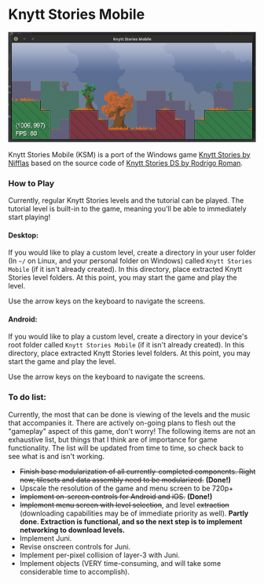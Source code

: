 # Knytt Stories Mobile

![Image](./docs/img/KSM_beta_nojuni.png)

Knytt Stories Mobile (KSM) is a port of the Windows game [Knytt Stories by Nifflas](https://nifflas.ni2.se/games/) based on the source code of [Knytt Stories DS by Rodrigo Roman](http://www.rodrigoroman.com/rrc2soft/nds_dsknytt.html).

### How to Play

Currently, regular Knytt Stories levels and the tutorial can be played. The tutorial level is built-in to the game, meaning you'll be able to immediately start playing!

#### Desktop:

If you would like to play a custom level, create a directory in your user folder (In `~/` on Linux, and your personal folder on Windows) called `Knytt Stories Mobile` (if it isn't already created). In this directory, place extracted Knytt Stories level folders. At this point, you may start the game and play the level.

Use the arrow keys on the keyboard to navigate the screens.

#### Android:

If you would like to play a custom level, create a directory in your device's root folder called `Knytt Stories Mobile` (if it isn't already created). In this directory, place extracted Knytt Stories level folders. At this point, you may start the game and play the level.

Use the arrow keys on the keyboard to navigate the screens.

### To do list:

Currently, the most that can be done is viewing of the levels and the music that accompanies it. There are actively on-going plans to flesh out the "gameplay" aspect of this game, don't worry! The following items are not an exhaustive list, but things that I think are of importance for game functionality. The list will be updated from time to time, so check back to see what is and isn't working.

- ~~Finish base modularization of all currently-completed components. Right now, tilesets and data assembly need to be modularized.~~ **(Done!)**
- Upscale the resolution of the game and menu screen to be 720p+
- ~~Implement on-screen controls for Android and iOS.~~ **(Done!)**
- ~~Implement menu screen with level selection~~, and level ~~extraction~~ (downloading capabilities may be of immediate priority as well). **Partly done. Extraction is functional, and so the next step is to implement networking to download levels.**
- Implement Juni.
- Revise onscreen controls for Juni.
- Implement per-pixel collision of layer-3 with Juni.
- Implement objects (VERY time-consuming, and will take some considerable time to accomplish).
